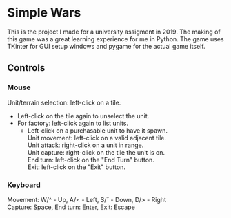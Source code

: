 # Simple Wars
This is the project I made for a university assigment in 2019. The making of this game was a great learning experience for me in Python. The game uses TKinter for GUI setup windows and pygame for the actual game itself.

## Controls
### Mouse
Unit/terrain selection: left-click on a tile.<br/>
  - Left-click on the tile again to unselect the unit.<br/>
  - For factory: left-click again to list units.<br/>
      - Left-click on a purchasable unit to have it spawn.<br/>
Unit movement: left-click on a valid adjacent tile.<br/>
Unit attack: right-click on a unit in range.<br/>
Unit capture: right-click on the tile the unit is on.<br/>
End turn: left-click on the "End Turn" button.<br/>
Exit: left-click on the "Exit" button.
### Keyboard
Movement: W/^ - Up, A/< - Left, S/ˇ - Down, D/> - Right<br/>
Capture: Space, End turn: Enter, Exit: Escape